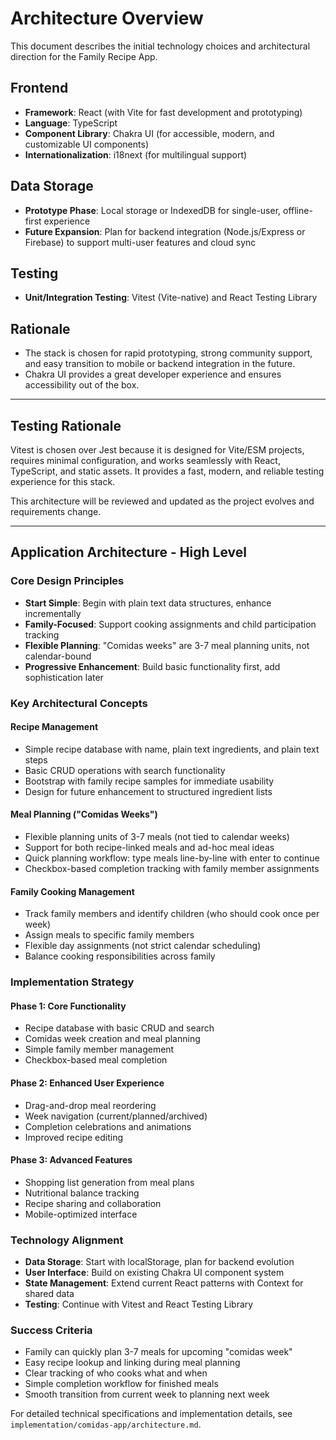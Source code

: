 # Architecture Overview

This document describes the initial technology choices and architectural direction for the Family Recipe App.

## Frontend

- **Framework**: React (with Vite for fast development and prototyping)
- **Language**: TypeScript
- **Component Library**: Chakra UI (for accessible, modern, and customizable UI components)
- **Internationalization**: i18next (for multilingual support)

## Data Storage

- **Prototype Phase**: Local storage or IndexedDB for single-user, offline-first experience
- **Future Expansion**: Plan for backend integration (Node.js/Express or Firebase) to support multi-user features and cloud sync

## Testing

- **Unit/Integration Testing**: Vitest (Vite-native) and React Testing Library

## Rationale

- The stack is chosen for rapid prototyping, strong community support, and easy transition to mobile or backend integration in the future.
- Chakra UI provides a great developer experience and ensures accessibility out of the box.

---


## Testing Rationale

Vitest is chosen over Jest because it is designed for Vite/ESM projects, requires minimal configuration, and works seamlessly with React, TypeScript, and static assets. It provides a fast, modern, and reliable testing experience for this stack.

This architecture will be reviewed and updated as the project evolves and requirements change.

---

## Application Architecture - High Level

### Core Design Principles
- **Start Simple**: Begin with plain text data structures, enhance incrementally
- **Family-Focused**: Support cooking assignments and child participation tracking
- **Flexible Planning**: "Comidas weeks" are 3-7 meal planning units, not calendar-bound
- **Progressive Enhancement**: Build basic functionality first, add sophistication later

### Key Architectural Concepts

#### Recipe Management
- Simple recipe database with name, plain text ingredients, and plain text steps
- Basic CRUD operations with search functionality
- Bootstrap with family recipe samples for immediate usability
- Design for future enhancement to structured ingredient lists

#### Meal Planning ("Comidas Weeks")
- Flexible planning units of 3-7 meals (not tied to calendar weeks)
- Support for both recipe-linked meals and ad-hoc meal ideas
- Quick planning workflow: type meals line-by-line with enter to continue
- Checkbox-based completion tracking with family member assignments

#### Family Cooking Management
- Track family members and identify children (who should cook once per week)
- Assign meals to specific family members
- Flexible day assignments (not strict calendar scheduling)
- Balance cooking responsibilities across family

### Implementation Strategy

#### Phase 1: Core Functionality
- Recipe database with basic CRUD and search
- Comidas week creation and meal planning
- Simple family member management
- Checkbox-based meal completion

#### Phase 2: Enhanced User Experience  
- Drag-and-drop meal reordering
- Week navigation (current/planned/archived)
- Completion celebrations and animations
- Improved recipe editing

#### Phase 3: Advanced Features
- Shopping list generation from meal plans
- Nutritional balance tracking
- Recipe sharing and collaboration
- Mobile-optimized interface

### Technology Alignment
- **Data Storage**: Start with localStorage, plan for backend evolution
- **User Interface**: Build on existing Chakra UI component system
- **State Management**: Extend current React patterns with Context for shared data
- **Testing**: Continue with Vitest and React Testing Library

### Success Criteria
- Family can quickly plan 3-7 meals for upcoming "comidas week"
- Easy recipe lookup and linking during meal planning
- Clear tracking of who cooks what and when
- Simple completion workflow for finished meals
- Smooth transition from current week to planning next week

For detailed technical specifications and implementation details, see `implementation/comidas-app/architecture.md`.
